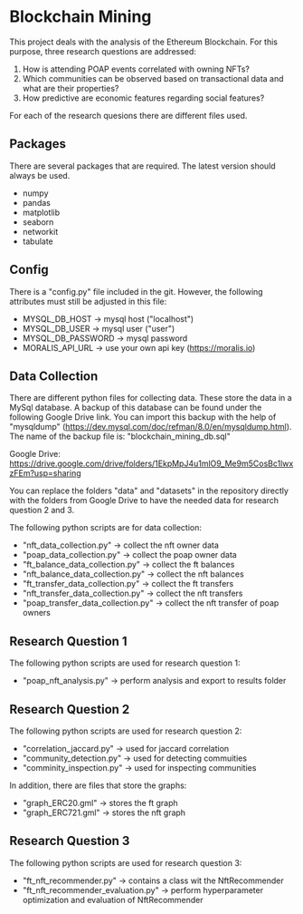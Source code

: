 # Blockchain Mining

This project deals with the analysis of the Ethereum Blockchain. For this purpose, three research questions are addressed:

1. How is attending POAP events correlated with owning NFTs?
2. Which communities can be observed based on transactional data and what are their properties?
3. How predictive are economic features regarding social features?

For each of the research quesions there are different files used.

## Packages

There are several packages that are required. The latest version should always be used.

- numpy
- pandas
- matplotlib
- seaborn
- networkit
- tabulate

## Config

There is a "config.py" file included in the git. However, the following attributes must still be adjusted in this file:

- MYSQL_DB_HOST -> mysql host ("localhost")
- MYSQL_DB_USER -> mysql user ("user")
- MYSQL_DB_PASSWORD -> mysql password
- MORALIS_API_URL -> use your own api key (https://moralis.io)

## Data Collection
There are different python files for collecting data. These store the data in a MySql database. A backup of this database can be found under the following Google Drive link. You can import this backup with the help of "mysqldump" (https://dev.mysql.com/doc/refman/8.0/en/mysqldump.html). The name of the backup file is: "blockchain_mining_db.sql"

Google Drive: https://drive.google.com/drive/folders/1EkpMpJ4u1mlO9_Me9m5CosBc1lwxzFEm?usp=sharing

You can replace the folders "data" and "datasets" in the repository directly with the folders from Google Drive to have the needed data for research question 2 and 3.

The following python scripts are for data collection:

- "nft_data_collection.py" -> collect the nft owner data
- "poap_data_collection.py" -> collect the poap owner data
- "ft_balance_data_collection.py" -> collect the ft balances
- "nft_balance_data_collection.py" -> collect the nft balances
- "ft_transfer_data_collection.py" -> collect the ft transfers
- "nft_transfer_data_collection.py" -> collect the nft transfers
- "poap_transfer_data_collection.py" -> collect the nft transfer of poap owners


## Research Question 1

The following python scripts are used for research question 1:

- "poap_nft_analysis.py" -> perform analysis and export to results folder

## Research Question 2

The following python scripts are used for research question 2:

- "correlation_jaccard.py" -> used for jaccard correlation
- "community_detection.py" -> used for detecting commuities
- "comminity_inspection.py" -> used for inspecting communities

In addition, there are files that store the graphs:

- "graph_ERC20.gml" -> stores the ft graph
- "graph_ERC721.gml" -> stores the nft graph

## Research Question 3

The following python scripts are used for research question 3:

- "ft_nft_recommender.py" -> contains a class wit the NftRecommender
- "ft_nft_recommender_evaluation.py" -> perform hyperparameter optimization and evaluation of NftRecommender


